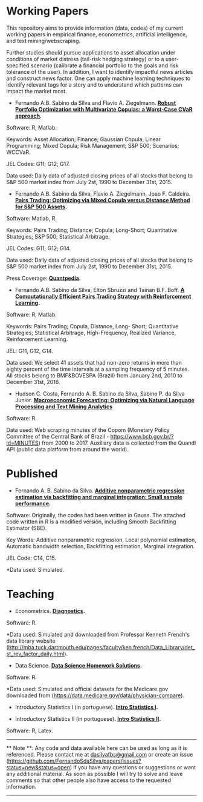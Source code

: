 Working Papers
==============

This repository aims to provide information (data, codes) of my current working papers in empirical finance, econometrics, artificial intelligence, and text mining/webscraping. 

Further studies should pursue applications to asset allocation under conditions of market distress (tail-risk hedging strategy) or to a user-specified scenario (calibrate a financial portfolio to the goals and risk tolerance of the user). In addition, I want to identify impactful news articles and construct news factor. One can apply machine learning techniques to identify relevant tags for a story and to understand which patterns can impact the market most.

* Fernando A.B. Sabino da Silva and Flavio A. Ziegelmann. **[Robust Portfolio Optimization with Multivariate Copulas: a Worst-Case CVaR approach](https://github.com/FernandoSdaSilva/papers/tree/master/Portfolio_Optimization_with_Multidimensional_Copulas).**

Software: R, Matlab.

Keywords: Asset Allocation; Finance; Gaussian Copula; Linear Programming; Mixed Copula; Risk Management; S&P 500; Scenarios; WCCVaR. 

JEL Codes: G11; G12; G17.

Data used: Daily data of adjusted closing prices of all stocks that belong to S&P 500 market index from July 2st, 1990 to December 31st, 2015.


* Fernando A.B. Sabino da Silva, Flavio A. Ziegelmann, Joao F. Caldeira. **[Pairs Trading: Optimizing via Mixed Copula versus Distance Method for S&P 500 Assets](https://github.com/FernandoSdaSilva/papers/tree/master/Pairs_Trading_Daily_Frequency).**

Software: Matlab, R.

Keywords: Pairs Trading; Distance; Copula; Long-Short; Quantitative Strategies; S&P 500; Statistical Arbitrage.

JEL Codes: G11; G12; G14.

Data used: Daily data of adjusted closing prices of all stocks that belong to S&P 500 market index from July 2st, 1990 to December 31st, 2015.

Press Coverage: **[Quantpedia](https://quantpedia.com/Blog/Details/mixed-copula-pairs-trading-strategy).**


* Fernando A.B. Sabino da Silva, Elton Sbruzzi and Tainan B.F. Boff. **[A Computationally Efficient Pairs Trading Strategy with
Reinforcement Learning](https://github.com/FernandoSdaSilva/papers/tree/master/Pairs_Trading_Reinforcement_Learning).**

Software: R, Matlab.

Keywords: Pairs Trading; Copula, Distance, Long-
Short; Quantitative Strategies; Statistical Arbitrage, High-Frequency, Realized Variance, Reinforcement Learning.

JEL: G11, G12, G14.

Data used: We select 41 assets that had non-zero returns in more than eighty percent of the time intervals at a sampling frequency of 5 minutes. All stocks belong to BMF&BOVESPA (Brazil) from January 2nd, 2010 to December 31st, 2016.


* Hudson C. Costa, Fernando A. B. Sabino da Silva,  Sabino P. da Silva Junior. **[Macroeconomic Forecasting: Optimizing via Natural Language Processing and Text Mining Analytics](https://github.com/FernandoSdaSilva/papers/tree/master/Sentiment_Analysis)**

Software: R.

Data used: Web scraping minutes of the Copom (Monetary Policy Committee of the Central Bank of Brazil - https://www.bcb.gov.br/?id=MINUTES) from 2000 to 2017. Auxiliary data is collected from the Quandl API (public data platform from around the world).

Published
==============

* Fernando A. B. Sabino da Silva. **[Additive nonparametric regression estimation via backfitting and marginal integration: Small sample performance](https://github.com/FernandoSdaSilva/papers/tree/master/Nonparametric_Smoothing).** 

Software: Originally, the codes had been written in Gauss. The attached code written in R is a modified version, including Smooth Backfitting Estimator (SBE).

Key Words: Additive nonparametric regression, Local polynomial estimation, Automatic bandwidth selection, Backfitting estimation, Marginal integration.

JEL Code: C14, C15.

*Data used: Simulated.


Teaching
==============

* Econometrics. **[Diagnostics](https://github.com/FernandoSdaSilva/papers/tree/master/Econometrics).**

Software: R.

*Data used: Simulated and downloaded from Professor Kenneth French's data library website (http://mba.tuck.dartmouth.edu/pages/faculty/ken.french/Data_Library/det_st_rev_factor_daily.html).

* Data Science. **[Data Science Homework Solutions](https://github.com/FernandoSdaSilva/papers/tree/master/Data_Science).**

Software: R.

*Data used: Simulated and official datasets for the Medicare.gov downloaded from (https://data.medicare.gov/data/physician-compare).

* Introductory Statistics I (in portuguese). **[Intro Statistics I](https://github.com/FernandoSdaSilva/papers/tree/master/Introductory_Stat_I).**

* Introductory Statistics II (in portuguese). **[Intro Statistics II](https://github.com/FernandoSdaSilva/papers/tree/master/Introductory_Stat_II).**

Software: R, Latex.

---
** Note **: Any code and data available here can be used as long as it is referenced. Please contact me at dasilvafbs@gmail.com or create an issue (https://github.com/FernandoSdaSilva/papers/issues?status=new&status=open) if you have any questions or suggestions or want any additional material. As soon as possible I will try to solve and leave comments so that other people also have access to the requested information.

---